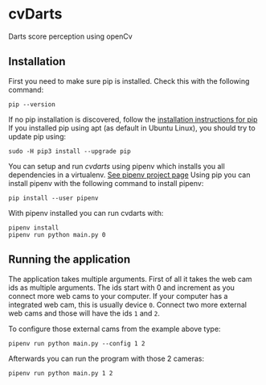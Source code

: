 # cvDarts
Darts score perception using openCv

## Installation
First you need to make sure pip is installed. Check this with the following command:
```
pip --version
```
If no pip installation is discovered, follow the [installation instructions for pip](https://pip.pypa.io/en/stable/installing/)
If you installed pip using apt (as default in Ubuntu Linux), you should try to update pip using:
```
sudo -H pip3 install --upgrade pip
```

You can setup and run *cvdarts* using pipenv which installs you all dependencies in a virtualenv. [See pipenv project page](https://github.com/pypa/pipenv#pipenv-python-development-workflow-for-humans) Using pip you can install pipenv with the following command to install pipenv:
```
pip install --user pipenv
```
With pipenv installed you can run cvdarts with:
```
pipenv install
pipenv run python main.py 0
```

## Running the application
The application takes multiple arguments. First of all it takes the web cam ids as multiple arguments. The ids start 
with 0 and increment as you connect more web cams to your computer. If your computer has a integrated web cam, this is 
usually device `0`. Connect two more external web cams and those will have the ids `1` and `2`. 

To configure those external cams from the example above type:
```
pipenv run python main.py --config 1 2
```

Afterwards you can run the program with those 2 cameras:
```
pipenv run python main.py 1 2
```

